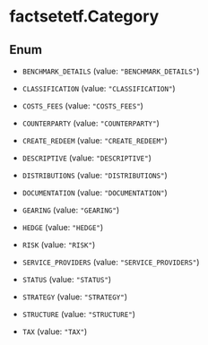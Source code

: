 # factsetetf.Category

## Enum


* `BENCHMARK_DETAILS` (value: `"BENCHMARK_DETAILS"`)

* `CLASSIFICATION` (value: `"CLASSIFICATION"`)

* `COSTS_FEES` (value: `"COSTS_FEES"`)

* `COUNTERPARTY` (value: `"COUNTERPARTY"`)

* `CREATE_REDEEM` (value: `"CREATE_REDEEM"`)

* `DESCRIPTIVE` (value: `"DESCRIPTIVE"`)

* `DISTRIBUTIONS` (value: `"DISTRIBUTIONS"`)

* `DOCUMENTATION` (value: `"DOCUMENTATION"`)

* `GEARING` (value: `"GEARING"`)

* `HEDGE` (value: `"HEDGE"`)

* `RISK` (value: `"RISK"`)

* `SERVICE_PROVIDERS` (value: `"SERVICE_PROVIDERS"`)

* `STATUS` (value: `"STATUS"`)

* `STRATEGY` (value: `"STRATEGY"`)

* `STRUCTURE` (value: `"STRUCTURE"`)

* `TAX` (value: `"TAX"`)


